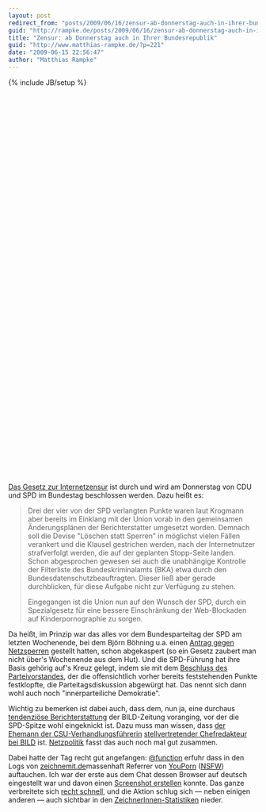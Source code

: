 ```yaml
---
layout: post
redirect_from: "posts/2009/06/16/zensur-ab-donnerstag-auch-in-ihrer-bundesrepublik/"
guid: "http://rampke.de/posts/2009/06/16/zensur-ab-donnerstag-auch-in-ihrer-bundesrepublik/"
title: "Zensur: ab Donnerstag auch in Ihrer Bundesrepublik"
guid: "http://www.matthias-rampke.de/?p=221"
date: "2009-06-15 22:56:47"
author: "Matthias Rampke"
---
```

{% include JB/setup %}

<object width="480" height="385"><param name="movie" value="http://www.youtube.com/v/Ph-vHNUBUdc&hl=de&fs=1&rel=0&color1=0x3a3a3a&color2=0x999999"></param><param name="allowFullScreen" value="true"></param><param name="allowscriptaccess" value="always"></param><embed src="http://www.youtube.com/v/Ph-vHNUBUdc&hl=de&fs=1&rel=0&color1=0x3a3a3a&color2=0x999999&fmt=18" type="application/x-shockwave-flash" allowscriptaccess="always" allowfullscreen="true" width="480" height="385"></embed></object>
<object width="480" height="385"><param name="movie" value="http://www.youtube.com/v/Ph-vHNUBUdc&hl=de&fs=1&rel=0&color1=0x3a3a3a&color2=0x999999"></param><param name="allowFullScreen" value="true"></param><param name="allowscriptaccess" value="always"></param><embed src="http://www.youtube.com/v/Ph-vHNUBUdc&hl=de&fs=1&rel=0&color1=0x3a3a3a&color2=0x999999&fmt=18" type="application/x-shockwave-flash" allowscriptaccess="always" allowfullscreen="true" width="480" height="385"></embed></object>

<a href="http://www.heise.de/newsticker/Gesetz-zu-Web-Sperren-in-trockenen-Tuechern--/meldung/140461">Das Gesetz zur Internetzensur</a> ist durch und wird am Donnerstag von CDU und SPD im Bundestag beschlossen werden. Dazu hei&szlig;t es:

<blockquote>Drei der vier von der SPD verlangten Punkte waren laut Krogmann aber bereits im Einklang mit der Union vorab in den gemeinsamen &Auml;nderungspl&auml;nen der Berichterstatter umgesetzt worden. Demnach soll die Devise "L&ouml;schen statt Sperren" in m&ouml;glichst vielen F&auml;llen verankert und die Klausel gestrichen werden, nach der Internetnutzer strafverfolgt werden, die auf der geplanten Stopp-Seite landen. Schon abgesprochen gewesen sei auch die unabh&auml;ngige Kontrolle der Filterliste des Bundeskriminalamts (BKA) etwa durch den Bundesdatenschutzbeauftragten. Dieser lie&szlig; aber gerade durchblicken, f&uuml;r diese Aufgabe nicht zur Verf&uuml;gung zu stehen.

Eingegangen ist die Union nun auf den Wunsch der SPD, durch ein Spezialgesetz f&uuml;r eine bessere Einschr&auml;nkung der Web-Blockaden auf Kinderpornographie zu sorgen.</blockquote>

Da hei&szlig;t, im Prinzip war das alles vor dem Bundesparteitag der SPD am letzten Wochenende, bei dem Bj&ouml;rn B&ouml;hning u.a. einen <a href="http://www.dasroteteam.de/jusos/?p=1726">Antrag gegen Netzsperren</a> gestellt hatten, schon abgekaspert (so ein Gesetz zaubert man nicht &uuml;ber's Wochenende aus dem Hut). Und die SPD-F&uuml;hrung hat ihre Basis geh&ouml;rig auf's Kreuz gelegt, indem sie mit dem <a href="http://www.spd.de/de/pdf/090613_pvbeschluss.pdf">Beschluss des Parteivorstandes</a>, der die offensichtlich vorher bereits feststehenden Punkte festklopfte, die Parteitagsdiskussion abgew&uuml;rgt hat. Das nennt sich dann wohl auch noch "innerparteiliche Demokratie". 

Wichtig zu bemerken ist dabei auch, dass dem, nun ja, eine durchaus <a href="http://www.bildblog.de/8741/wer-ist-schon-gegen-kinderporno-gegner/">tendenzi&ouml;se Berichterstattung</a> der BILD-Zeitung voranging, vor der die SPD-Spitze wohl eingeknickt ist. Dazu muss man wissen, dass <a href="http://www.unpolitik.de/2009/06/15/honi-soit/">der Ehemann der CSU-Verhandlungsf&uuml;hrerin</a> <a href="http://moeffju.net/blog/2009/06/es-kl%C3%BCngelt">stellvertretender Chefredakteur bei BILD</a> ist. <a href="http://netzpolitik.org/2009/grosse-koalition-einigt-sich-bei-zensursula/">Netzpolitik</a> fasst das auch noch mal gut zusammen.

Dabei hatte der Tag recht gut angefangen: <a href="https://twitter.com/function">@function</a> erfuhr dass in den Logs von <a href="http://zeichnemit.de/">zeichnemit.de</a>massenhaft Referrer von <a href="http://youporn.com/">YouPorn</a> (<a href="http://www.urbandictionary.com/define.php?term=NSFW">NSFW</a>) auftauchen. Ich war der erste aus dem Chat dessen Browser auf deutsch eingestellt war und davon einen <a href="http://twitpic.com/7gufa">Screenshot erstellen</a> konnte. Das ganze verbreitete sich <a href="http://search.twitter.com/search?q=http%3A%2F%2Ftwitpic.com%2F7gufa">recht schnell</a>, und die Aktion schlug sich &mdash; neben einigen anderen &mdash; auch sichtbar in den <a href="http://sejmwatch.info/petition-internet-zensur.html">ZeichnerInnen-Statistiken</a> nieder.

